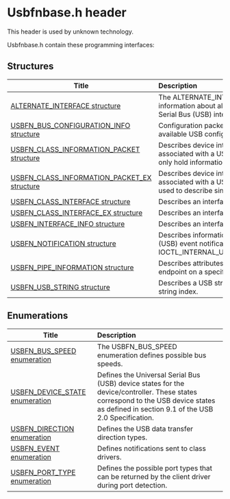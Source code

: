 # Usbfnbase.h header


This header is used by unknown technology.

Usbfnbase.h contain these programming interfaces:


## Structures

| Title   | Description   |
| ---- |:---- |
| [ALTERNATE_INTERFACE structure](ns-usbfnbase--alternate-interface.md) | The ALTERNATE_INTERFACE structure provides information about alternate settings for a Universal Serial Bus (USB) interface. |
| [USBFN_BUS_CONFIGURATION_INFO structure](ns-usbfnbase--usbfn-bus-configuration-info.md) | Configuration packet that stores information about an available USB configuration. |
| [USBFN_CLASS_INFORMATION_PACKET structure](ns-usbfnbase--usbfn-class-information-packet.md) | Describes device interface class information associated with a USB interface. This structure can only hold information about a single function interface. |
| [USBFN_CLASS_INFORMATION_PACKET_EX structure](ns-usbfnbase--usbfn-class-information-packet-ex.md) | Describes device interface class information associated with a USB interface. This structure can be used to describe single and multi-interface functions. |
| [USBFN_CLASS_INTERFACE structure](ns-usbfnbase--usbfn-class-interface.md) | Describes an interface and its endpoints. |
| [USBFN_CLASS_INTERFACE_EX structure](ns-usbfnbase--usbfn-class-interface-ex.md) | Describes an interface and its endpoints. |
| [USBFN_INTERFACE_INFO structure](ns-usbfnbase--usbfn-interface-info.md) | Describes an interface and its endpoints. |
| [USBFN_NOTIFICATION structure](ns-usbfnbase--usbfn-notification.md) | Describes information about a Universal Serial Bus (USB) event notification that was received by using IOCTL_INTERNAL_USBFN_BUS_EVENT_NOTIFICATION. |
| [USBFN_PIPE_INFORMATION structure](ns-usbfnbase--usbfn-pipe-information.md) | Describes attributes of a pipe associated with an endpoint on a specific interface. |
| [USBFN_USB_STRING structure](ns-usbfnbase--usbfn-usb-string.md) | Describes a USB string descriptor and the associated string index. |

## Enumerations

| Title   | Description   |
| ---- |:---- |
| [USBFN_BUS_SPEED enumeration](ne-usbfnbase--usbfn-bus-speed.md) | The USBFN_BUS_SPEED enumeration defines possible bus speeds. |
| [USBFN_DEVICE_STATE enumeration](ne-usbfnbase--usbfn-device-state.md) | Defines the Universal Serial Bus (USB) device states for the device/controller. These states correspond to the USB device states as defined in section 9.1 of the USB 2.0 Specification. |
| [USBFN_DIRECTION enumeration](ne-usbfnbase--usbfn-direction.md) | Defines the USB data transfer direction types. |
| [USBFN_EVENT enumeration](ne-usbfnbase--usbfn-event.md) | Defines notifications sent to class drivers. |
| [USBFN_PORT_TYPE enumeration](ne-usbfnbase--usbfn-port-type.md) | Defines the possible port types that can be returned by the client driver during port detection. |
